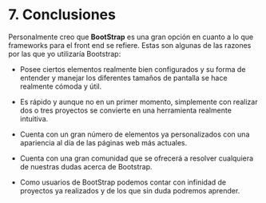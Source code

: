 # 7. Conclusiones

Personalmente creo que __BootStrap__ es una gran opción en cuanto a lo que frameworks para el front end se refiere. Estas son algunas de las razones por las que yo utilizaría Bootstrap:

* Posee ciertos elementos realmente bien configurados y su forma de entender y manejar los diferentes tamaños de pantalla se hace realmente cómoda y útil.

* Es rápido y aunque no en un primer momento, simplemente con realizar dos o tres proyectos se convierte en una herramienta realmente intuitiva.

* Cuenta con un gran número de elementos ya personalizados con una apariencia al día de las páginas web más actuales.

* Cuenta con una gran comunidad que se ofrecerá a resolver cualquiera de nuestras dudas acerca de Bootstrap.

* Como usuarios de BootStrap podemos contar con infinidad de proyectos ya realizados y de los que sin duda podremos aprender.
